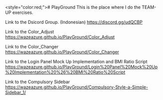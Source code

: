 <style="color:red;"># PlayGround
This is the place where I do the TEAM-UP exercises.

Link to the Dsicord Group. (Indonesian)
https://discord.gg/udQCBP

Link to the Color_Adjust <br>
https://wazeazure.github.io/PlayGround/Color_Adjust

Link to the Color_Changer <br>
https://wazeazure.github.io/PlayGround/Color_Changer

Link to the Login Panel Mock Up Implementation and BMI Ratio Script <br>
https://wazeazure.github.io/PlayGround/Login%20Panel%20Mock%20Up%20Implementation%20%26%20BMI%20Ratio%20Script

Link to the Compulsory Sidebar <br>
https://wazeazure.github.io/PlayGround/Compulsory-Style-a-Simple-Sidebar_1/
